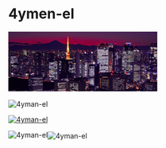 # 4ymen-el
<svg fill="none" viewBox="0 0 300 120" width="300" height="120" xmlns="http://www.w3.org/2000/svg">
    <foreignObject width="100%" height="100%">
        <div xmlns="http://www.w3.org/1999/xhtml">
			<img style="position:absolute" src="img/wallpaper.jpg">
		</div>
	</foreignObject>
</svg>

<p align="left">
	<img src="https://komarev.com/ghpvc/?username=4yman-el&label=Profile%20views&color=0e75b6&style=flat" alt="4yman-el" />
</p>

<p align="left">
	<a href="https://github.com/ryo-ma/github-profile-trophy">
		<img src="https://github-profile-trophy.vercel.app/?username=4yman-el" alt="4yman-el" />
	</a>
</p>

<img align="left" src="https://github-readme-stats.vercel.app/api/top-langs?username=4yman-el&show_icons=true&theme=dark&title_color=ffffff&text_color=ffffff&bg_color=232323&locale=en&layout=compact" alt="4yman-el" />

<img align="center" src="https://github-readme-stats.vercel.app/api?username=4yman-el&show_icons=true&theme=dark&title_color=ffffff&text_color=ffffff&bg_color=232323&locale=en" alt="4yman-el" />